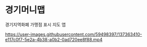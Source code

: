 # 경기머니맵
경기지역화폐 가맹점 표시 지도 앱


https://user-images.githubusercontent.com/59498397/137363410-e117c0f7-5e2a-4b38-a0b2-0ad720ee8f88.mp4
